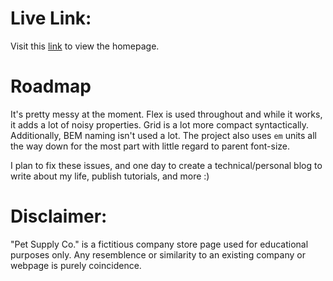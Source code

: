 # Live Link:
Visit this [link](https://1zzowiebeha.github.io/) to view the homepage.

# Roadmap

It's pretty messy at the moment.
Flex is used throughout and while it works, it adds a lot of noisy properties. Grid is a lot more compact syntactically.
Additionally, BEM naming isn't used a lot. The project also uses `em` units all the way down for the most part with little regard to parent font-size.

I plan to fix these issues, and one day to create a technical/personal blog to write about my life, publish tutorials, and more :)

# Disclaimer:

"Pet Supply Co." is a fictitious company store page used for educational purposes only. Any resemblence or similarity to an existing company or webpage is purely coincidence.
